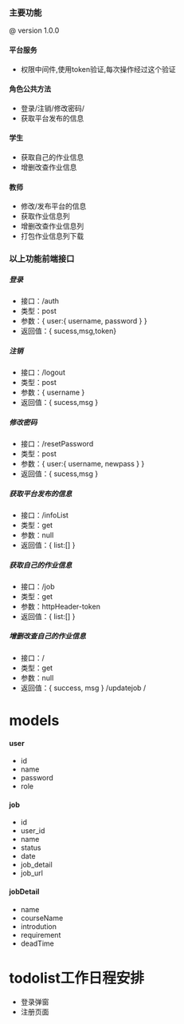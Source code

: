 ### 主要功能
@ version 1.0.0
#### 平台服务
- 权限中间件,使用token验证,每次操作经过这个验证
#### 角色公共方法
- 登录/注销/修改密码/
- 获取平台发布的信息
#### 学生
- 获取自己的作业信息
- 增删改查作业信息
#### 教师
- 修改/发布平台的信息
- 获取作业信息列
- 增删改查作业信息列
- 打包作业信息列下载
### 以上功能前端接口
##### 登录
- 接口：/auth
- 类型：post
- 参数：{ user:{ username, password } }
- 返回值：{ sucess,msg,token}
##### 注销
- 接口：/logout
- 类型：post
- 参数：{ username }
- 返回值：{ sucess,msg }
##### 修改密码
- 接口：/resetPassword
- 类型：post
- 参数：{ user:{ username, newpass } }
- 返回值：{ sucess,msg }

##### 获取平台发布的信息
- 接口：/infoList
- 类型：get
- 参数：null
- 返回值：{ list:[] }
##### 获取自己的作业信息
- 接口：/job
- 类型：get
- 参数：httpHeader-token
- 返回值：{ list:[] }

##### 增删改查自己的作业信息
- 接口：/
- 类型：get
- 参数：null
- 返回值：{ success, msg }
/updatejob
/

# models
#### user
- id
- name
- password
- role
#### job
- id
- user_id
- name
- status
- date
- job_detail
- job_url
#### jobDetail
- name
- courseName
- introdution
- requirement
- deadTime
# todolist工作日程安排

- 登录弹窗
- 注册页面
